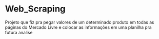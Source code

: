 # Web_Scraping
Projeto que fiz pra pegar valores de um determinado produto em todas as páginas do Mercado Livre e colocar as informações em uma planilha pra futura analise
